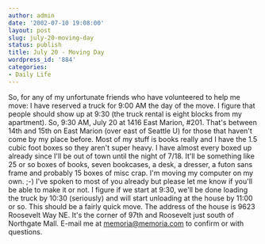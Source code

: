 ```yaml
---
author: admin
date: '2002-07-10 19:08:00'
layout: post
slug: july-20-moving-day
status: publish
title: July 20 - Moving Day
wordpress_id: '884'
categories:
- Daily Life
---
```


So, for any of my unfortunate friends who have volunteered to help me
move: I have reserved a truck for 9:00 AM the day of the move. I figure
that people should show up at 9:30 (the truck rental is eight blocks
from my apartment). So, 9:30 AM, July 20 at 1416 East Marion, \#201.
That's between 14th and 15th on East Marion (over east of Seattle U) for
those that haven't come by my place before. Most of my stuff is books
really and I have the 1.5 cubic foot boxes so they aren't super heavy. I
have almost every boxed up already since I'll be out of town until the
night of 7/18. It'll be something like 25 or so boxes of books, seven
bookcases, a desk, a dresser, a futon sans frame and probably 15 boxes
of misc crap. I'm moving my computer on my own. ;-) I've spoken to most
of you already but please let me know if you'll be able to make it or
not. I figure if we start at 9:30, we'll be done loading the truck by
10:30 (seriously) and will start unloading at the house by 11:00 or so.
This should be a fairly quick move. The address of the house is 9623
Roosevelt Way NE. It's the corner of 97th and Roosevelt just south of
Northgate Mall. E-mail me at memoria@memoria.com to confirm or with
questions.
